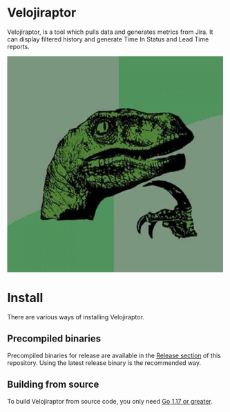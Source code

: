 # Velojiraptor

Velojiraptor, is a tool which pulls data and generates metrics from Jira. It can display filtered history and generate 
Time In Status and Lead Time reports. 

![](assets/philosoraptor.png)

# Install

There are various ways of installing Velojiraptor.

## Precompiled binaries

Precompiled binaries for release are available in the [Release section](https://github.com/project-a/velojiraptor/releases) 
of this repository. Using the latest release binary is the recommended way. 

## Building from source

To build Velojiraptor from source code, you only need [Go 1.17 or greater](https://golang.org/doc/install).
